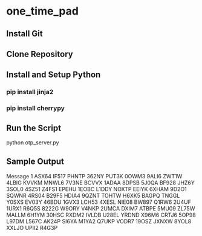 # one_time_pad

## Install Git
## Clone Repository
## Install and Setup Python
### pip install jinja2
### pip install cherrypy
## Run the Script
python otp_server.py
## Sample Output
Message 1
ASX64 IF517 PHNTP 362NY PUT3K 0OWM3 9ALI6 ZWT1W 4LBIG KVVKM MNWL6 7V3NE BCVVX 1ADAA 8DPSB 5J0QA BF928 JHZ6Y 3SOL0 4SZ51
Z4FS1 EPEHU 1EOBC L1DDY NOXTP EEIYK 6XHAM 9D2O1 SQWNR 4RS04 B29F5 HDIA4 9QZNT TOHTW H6XK5 BAGPQ TNGGL Y0SXS EV03Y 46BDU
1GVX3 LCH53 4XESL NIE08 BW897 Q1RW6 2U4UF 1URX1 R6Q5S 8222G W9ORY V4NKP 2UMCA DXIM7 ATBPE 5MU09 ZL75W MALLM 6H1YM 30HSC
RXDM2 IVLDB U28EL YRDND X96M6 CRTJ6 5OP98 L97DM L567C AK24P SI6YA M1YA2 Q7UKP VODR7 19OSZ JXNXW 8YOL8 XXLJO UPII2 R4G3P
